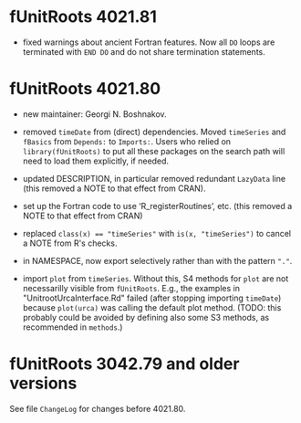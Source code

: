 # fUnitRoots 4021.81

- fixed warnings about ancient Fortran features. Now all `DO` loops are terminated
  with `END DO` and do not share termination statements.


# fUnitRoots 4021.80

- new maintainer: Georgi N. Boshnakov.

- removed `timeDate` from (direct) dependencies. Moved `timeSeries` and
  `fBasics` from `Depends:` to `Imports:`. Users who relied on
  `library(fUnitRoots)` to put all these packages on the search path will need
  to load them explicitly, if needed.

- updated DESCRIPTION, in particular removed redundant `LazyData` line (this
  removed a NOTE to that effect from CRAN).

- set up the Fortran code to use ‘R_registerRoutines’, etc. (this
  removed a NOTE to that effect from CRAN)

- replaced `class(x) == "timeSeries"` with `is(x, "timeSeries")` to cancel a
  NOTE from R's checks.

- in NAMESPACE, now export selectively rather than with the pattern `"."`.

- import `plot` from `timeSeries`. Without this, S4 methods for `plot` are not
  necessarilly visible from `fUnitRoots`.  E.g., the examples in
  "UnitrootUrcaInterface.Rd" failed (after stopping importing `timeDate`)
  because `plot(urca)` was calling the default plot method. (TODO: this probably
  could be avoided by defining also some S3 methods, as recommended in
  `methods`.)


# fUnitRoots 3042.79 and older versions

  See file `ChangeLog` for changes before 4021.80.

